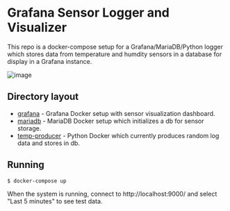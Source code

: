 # Grafana Sensor Logger and Visualizer

This repo is a docker-compose setup for a Grafana/MariaDB/Python logger which
stores data from temperature and humdity sensors in a database for display
in a Grafana instance.

![image](https://user-images.githubusercontent.com/4532327/175360346-45d0dc20-a96d-47c7-b205-59579d755e4d.png)

## Directory layout
* [grafana](grafana) - Grafana Docker setup with sensor visualization dashboard.
* [mariadb](mariadb) - MariaDB Docker setup which initializes a db for sensor
storage.
* [temp-producer](temp-producer) - Python Docker which currently produces random
log data and stores in db.

## Running
```$ docker-compose up```

When the system is running, connect to http://localhost:9000/ and select "Last
5 minutes" to see test data.
